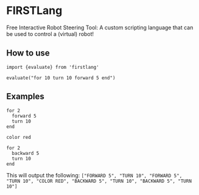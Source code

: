 # FIRSTLang
Free Interactive Robot Steering Tool: A custom scripting language that can be used to control a (virtual) robot!

## How to use
```
import {evaluate} from 'firstlang'

evaluate("for 10 turn 10 forward 5 end")
```

## Examples
```
for 2
  forward 5
  turn 10
end

color red

for 2
  backward 5
  turn 10
end
```

This will output the following:
`["FORWARD 5", "TURN 10", "FORWARD 5", "TURN 10", "COLOR RED", "BACKWARD 5", "TURN 10", "BACKWARD 5", "TURN 10"]`
